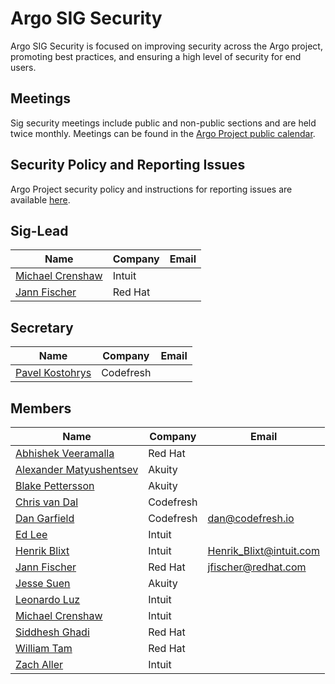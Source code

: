 # Argo SIG Security

Argo SIG Security is focused on improving security across the Argo project, promoting best practices, and ensuring a high level of security for end users.

## Meetings
Sig security meetings include public and non-public sections and are held twice monthly. Meetings can be found in the [Argo Project public calendar](https://calendar.google.com/calendar/embed?src=argoproj%40gmail.com).

## Security Policy and Reporting Issues
Argo Project security policy and instructions for reporting issues are available [here](https://github.com/argoproj/argoproj/blob/master/SECURITY.md).

## Sig-Lead
| Name                                                    | Company   | Email                       |
|---------------------------------------------------------|-----------|-----------------------------|
| [Michael Crenshaw](https://github.com/crenshaw-dev)     | Intuit    |                             |
| [Jann Fischer](https://github.com/jannfis)              | Red Hat   |                             |

## Secretary
| Name                                                    | Company   | Email                       |
|---------------------------------------------------------|-----------|-----------------------------|
| [Pavel Kostohrys](https://github.com/pasha-codefresh)   | Codefresh |                             |

## Members
| Name                                                    | Company   | Email                       |
|---------------------------------------------------------|-----------|-----------------------------|
| [Abhishek Veeramalla](https://github.com/iam-veermalla) | Red Hat   |                             |
| [Alexander Matyushentsev](https://github.com/alexmt)    | Akuity    |                             |
| [Blake Pettersson](https://github.com/blakepettersson)  | Akuity    |                             |
| [Chris van Dal](https://github.com/cvandal)             | Codefresh |                             |
| [Dan Garfield](https://github.com/todaywasawesome)      | Codefresh | dan@codefresh.io            |
| [Ed Lee](https://github.com/edlee2121)                  | Intuit    |                             |
| [Henrik Blixt](https://github.com/hblixt)               | Intuit    | Henrik_Blixt@intuit.com     |
| [Jann Fischer](https://github.com/jannfis)              | Red Hat   | jfischer@redhat.com         |
| [Jesse Suen](https://github.com/jessesuen)              | Akuity    |                             |
| [Leonardo Luz](https://github.com/leoluz)               | Intuit    |                             |
| [Michael Crenshaw](https://github.com/crenshaw-dev)     | Intuit    |                             | 
| [Siddhesh Ghadi](https://github.com/svghadi)            | Red Hat   |                             |
| [William Tam](https://github.com/wtam2018)              | Red Hat   |                             |
| [Zach Aller](https://github.com/zachaller)              | Intuit    |                             |
